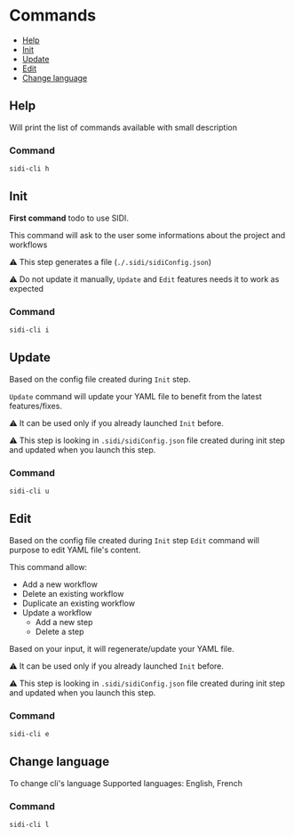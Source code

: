 # Commands

* [Help](#help)
* [Init](#init)
* [Update](#update)
* [Edit](#edit)
* [Change language](#change-language)

## Help

Will print the list of commands available with small description

### Command

```bash
sidi-cli h
```

## Init

**First command** todo to use SIDI.

This command will ask to the user some informations about the project and workflows

⚠️ This step generates a file (`./.sidi/sidiConfig.json`)

⚠️ Do not update it manually, `Update` and `Edit` features needs it to work as expected


### Command

```bash
sidi-cli i
```


## Update

Based on the config file created during `Init` step.

`Update` command will update your YAML file to benefit from the latest features/fixes.


⚠️ It can be used only if you already launched `Init` before.

⚠️ This step is looking in `.sidi/sidiConfig.json` file created during init step and updated when you launch this step.

### Command

```bash
sidi-cli u
```

## Edit

Based on the config file created during `Init` step
`Edit` command will purpose to edit YAML file's content.

This command allow:
- Add a new workflow
- Delete an existing workflow
- Duplicate an existing workflow
- Update a workflow
    - Add a new step
    - Delete a step

Based on your input, it will regenerate/update your YAML file.

⚠️ It can be used only if you already launched `Init` before.

⚠️ This step is looking in `.sidi/sidiConfig.json` file created during init step and updated when you launch this step.

### Command

```bash
sidi-cli e
```

## Change language

To change cli's language
Supported languages: English, French

### Command

```bash
sidi-cli l
```